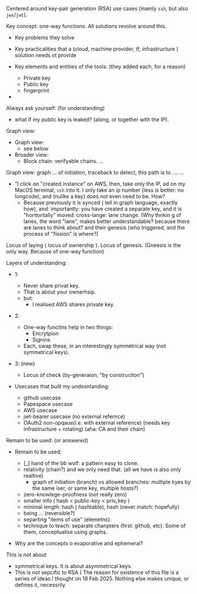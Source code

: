 Centered around key-pair generation (RSA) use cases (mainly `ssh`, but also `jws`/`jwt`).

Key concept: one-way functions. All solutions revolve around this.

* Key problems they solve
* Key practicalities that a (cloud, machine provider, tf, infrastructure ) solution needs ot provide

* Key elements and entities of the tools: (they added each, for a reason)
   * Private key
   * Public key
   * fingerprint
* 


Always ask yourself: (for understanding)
* what if my public key is leaked? (along, or together with the IP).

Graph view:
* Graph view:
    * see below
* Broader view:
    * Block chain: verifyable chains.
...

Graph view:
graph ... of initiation, traceback to detect, this path is to ....
...

* "I click on "created instance" on AWS, then, take only the IP, ad on my MacOS terminal, `ssh` into it. I only take an ip number (less is better: no longcode), and (nulike a key) does not even need to be. How?
    * Because previously it is synced ( tell in graph language, exactly how), and: importantly: you have created a separate key, and it is "horitontally" moved: cross-lange: lane change. (Why thnkin g of lanes, the word "lane", makes better understandable? because there are lanes to think about? and their genesis (who triggered, and the process of "fission" is where?)


Locus of laying ( locus of ownership ).
Locus of genesis. (Gneesis is the only way. Because of one-way function)


Layers of understanding:
* 1:
    * Never share privat key.
    * That is about your ownerhsip.
    * but:
        * I realised AWS shares private key.
* 2:
    * One-way funcitns help in two things:
        * Encrytpion
        * Signins
    * Each, swap these, in an interestingly symmetrical way (not symmetrical keys).

* 3: (new)
   * Locus of check (by-generaion, "by construciton")




* Usecases that built my undesntanding:
   * github usecase
   * Papespace usecase
   * AWS usecase
   * jwt-bearer usecase (no external refernce)
   * OAuth2 non-opqaue(i.e. with external reference) (needs key infrastructure + rotating) (aha: CA and their chain)

Remain to be used: (or answered)
* Remain to be used:
     * [_] hand of the bb wolf: a pattern easy to clone.
     * relativity (chain?) and we only need that. (all we have is also only realtive)
         * graph of initiation (branch) vs allowed branches: multiple kyes by the same iser, or same key, multiple hosts?)
     * zero-knowlege-proofness (not really zero)
     * smaller info ( hash < public-key < priv_key )
     * minimal length: hash ( hashtable), hash (never match: hopefully)
     * being ... (reversible?)
     * separting "items of use" (elemetns).
     * technique to teach: separate chanpters (first: github, etc). Some of them, conceptualise using graphs.

* Why are the concepts o evaporative and ephemeral?


This is not about
* symmetrical keys. It is about asymmetrical keys.
* This is not sepcific to RSA (
The reason for existence of this file is a series of ideas I thought on 18 Feb 2025. Nothing else makes unique, or defines it, necessrily.
